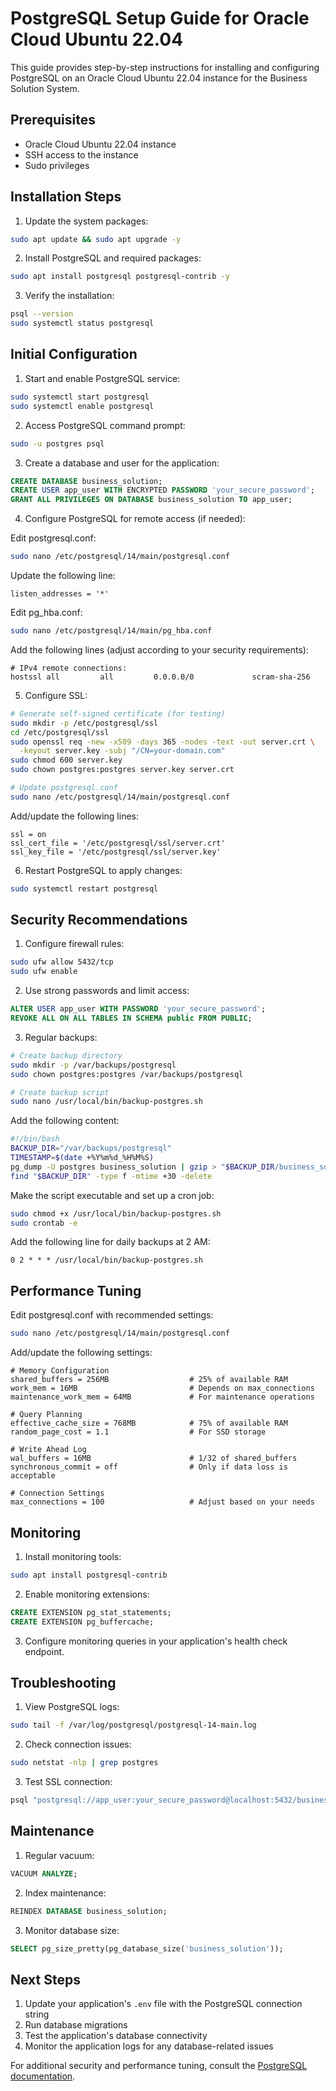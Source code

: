 # PostgreSQL Setup Guide for Oracle Cloud Ubuntu 22.04

This guide provides step-by-step instructions for installing and configuring PostgreSQL on an Oracle Cloud Ubuntu 22.04 instance for the Business Solution System.

## Prerequisites

- Oracle Cloud Ubuntu 22.04 instance
- SSH access to the instance
- Sudo privileges

## Installation Steps

1. Update the system packages:
```bash
sudo apt update && sudo apt upgrade -y
```

2. Install PostgreSQL and required packages:
```bash
sudo apt install postgresql postgresql-contrib -y
```

3. Verify the installation:
```bash
psql --version
sudo systemctl status postgresql
```

## Initial Configuration

1. Start and enable PostgreSQL service:
```bash
sudo systemctl start postgresql
sudo systemctl enable postgresql
```

2. Access PostgreSQL command prompt:
```bash
sudo -u postgres psql
```

3. Create a database and user for the application:
```sql
CREATE DATABASE business_solution;
CREATE USER app_user WITH ENCRYPTED PASSWORD 'your_secure_password';
GRANT ALL PRIVILEGES ON DATABASE business_solution TO app_user;
```

4. Configure PostgreSQL for remote access (if needed):

Edit postgresql.conf:
```bash
sudo nano /etc/postgresql/14/main/postgresql.conf
```

Update the following line:
```
listen_addresses = '*'
```

Edit pg_hba.conf:
```bash
sudo nano /etc/postgresql/14/main/pg_hba.conf
```

Add the following lines (adjust according to your security requirements):
```
# IPv4 remote connections:
hostssl all         all         0.0.0.0/0             scram-sha-256
```

5. Configure SSL:
```bash
# Generate self-signed certificate (for testing)
sudo mkdir -p /etc/postgresql/ssl
cd /etc/postgresql/ssl
sudo openssl req -new -x509 -days 365 -nodes -text -out server.crt \
  -keyout server.key -subj "/CN=your-domain.com"
sudo chmod 600 server.key
sudo chown postgres:postgres server.key server.crt

# Update postgresql.conf
sudo nano /etc/postgresql/14/main/postgresql.conf
```

Add/update the following lines:
```
ssl = on
ssl_cert_file = '/etc/postgresql/ssl/server.crt'
ssl_key_file = '/etc/postgresql/ssl/server.key'
```

6. Restart PostgreSQL to apply changes:
```bash
sudo systemctl restart postgresql
```

## Security Recommendations

1. Configure firewall rules:
```bash
sudo ufw allow 5432/tcp
sudo ufw enable
```

2. Use strong passwords and limit access:
```sql
ALTER USER app_user WITH PASSWORD 'your_secure_password';
REVOKE ALL ON ALL TABLES IN SCHEMA public FROM PUBLIC;
```

3. Regular backups:
```bash
# Create backup directory
sudo mkdir -p /var/backups/postgresql
sudo chown postgres:postgres /var/backups/postgresql

# Create backup script
sudo nano /usr/local/bin/backup-postgres.sh
```

Add the following content:
```bash
#!/bin/bash
BACKUP_DIR="/var/backups/postgresql"
TIMESTAMP=$(date +%Y%m%d_%H%M%S)
pg_dump -U postgres business_solution | gzip > "$BACKUP_DIR/business_solution_$TIMESTAMP.sql.gz"
find "$BACKUP_DIR" -type f -mtime +30 -delete
```

Make the script executable and set up a cron job:
```bash
sudo chmod +x /usr/local/bin/backup-postgres.sh
sudo crontab -e
```

Add the following line for daily backups at 2 AM:
```
0 2 * * * /usr/local/bin/backup-postgres.sh
```

## Performance Tuning

Edit postgresql.conf with recommended settings:
```bash
sudo nano /etc/postgresql/14/main/postgresql.conf
```

Add/update the following settings:
```
# Memory Configuration
shared_buffers = 256MB                  # 25% of available RAM
work_mem = 16MB                         # Depends on max_connections
maintenance_work_mem = 64MB             # For maintenance operations

# Query Planning
effective_cache_size = 768MB            # 75% of available RAM
random_page_cost = 1.1                  # For SSD storage

# Write Ahead Log
wal_buffers = 16MB                      # 1/32 of shared_buffers
synchronous_commit = off                # Only if data loss is acceptable

# Connection Settings
max_connections = 100                   # Adjust based on your needs
```

## Monitoring

1. Install monitoring tools:
```bash
sudo apt install postgresql-contrib
```

2. Enable monitoring extensions:
```sql
CREATE EXTENSION pg_stat_statements;
CREATE EXTENSION pg_buffercache;
```

3. Configure monitoring queries in your application's health check endpoint.

## Troubleshooting

1. View PostgreSQL logs:
```bash
sudo tail -f /var/log/postgresql/postgresql-14-main.log
```

2. Check connection issues:
```bash
sudo netstat -nlp | grep postgres
```

3. Test SSL connection:
```bash
psql "postgresql://app_user:your_secure_password@localhost:5432/business_solution?sslmode=verify-full"
```

## Maintenance

1. Regular vacuum:
```sql
VACUUM ANALYZE;
```

2. Index maintenance:
```sql
REINDEX DATABASE business_solution;
```

3. Monitor database size:
```sql
SELECT pg_size_pretty(pg_database_size('business_solution'));
```

## Next Steps

1. Update your application's `.env` file with the PostgreSQL connection string
2. Run database migrations
3. Test the application's database connectivity
4. Monitor the application logs for any database-related issues

For additional security and performance tuning, consult the [PostgreSQL documentation](https://www.postgresql.org/docs/). 